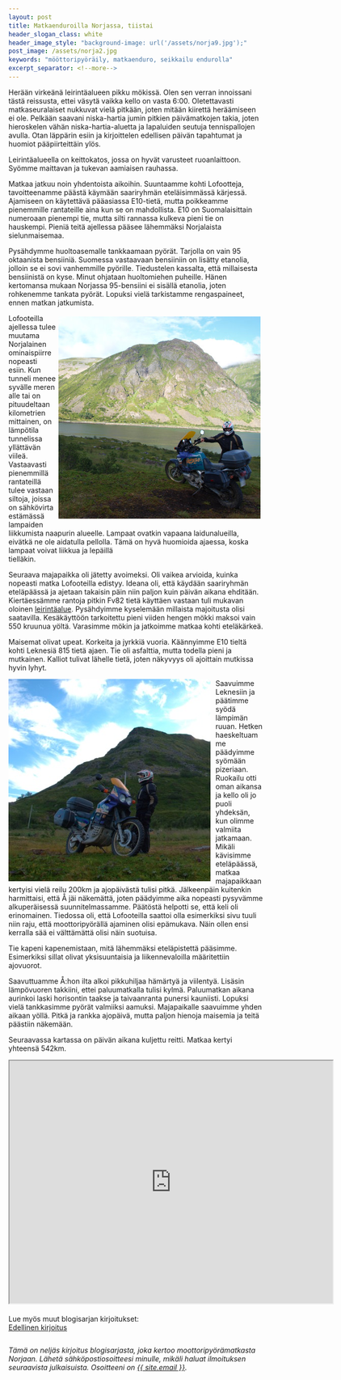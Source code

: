 ```yaml
---
layout: post
title: Matkaenduroilla Norjassa, tiistai
header_slogan_class: white
header_image_style: "background-image: url('/assets/norja9.jpg');"
post_image: /assets/norja2.jpg
keywords: "mööttoripyöräily, matkaenduro, seikkailu endurolla"
excerpt_separator: <!--more-->
---
```



Herään virkeänä leirintäalueen pikku mökissä. Olen sen verran 
innoissani tästä reissusta, ettei väsytä vaikka kello on vasta 6:00. 
Oletettavasti matkaseuralaiset nukkuvat vielä pitkään, joten mitään 
kiirettä heräämiseen ei ole. Pelkään saavani niska-hartia jumin pitkien 
päivämatkojen takia, joten hieroskelen vähän niska-hartia-aluetta ja 
lapaluiden seutuja tennispallojen avulla. Otan läppärin esiin ja 
kirjoittelen edellisen päivän tapahtumat ja huomiot pääpiirteittäin ylös.

<!--more-->

Leirintäalueella on keittokatos, jossa on hyvät varusteet 
ruoanlaittoon. Syömme maittavan ja tukevan aamiaisen rauhassa.

Matkaa jatkuu noin yhdentoista aikoihin. Suuntaamme kohti Lofootteja, 
tavoitteenamme päästä käymään saariryhmän eteläisimmässä kärjessä. 
Ajamiseen on käytettävä pääasiassa E10-tietä, mutta poikkeamme 
pienemmille rantateille aina kun se on mahdollista. E10 on 
Suomalaisittain numeroaan pienempi tie, mutta silti rannassa kulkeva 
pieni tie on hauskempi. Pieniä teitä ajellessa pääsee lähemmäksi 
Norjalaista sielunmaisemaa.

Pysähdymme huoltoasemalle tankkaamaan pyörät. Tarjolla on vain 95 
oktaanista bensiiniä. Suomessa vastaavaan bensiiniin on lisätty 
etanolia, jolloin se ei sovi vanhemmille pyörille. Tiedustelen 
kassalta, että millaisesta bensiinistä on kyse. Minut ohjataan 
huoltomiehen puheille. Hänen kertomansa mukaan Norjassa 95-bensiini ei 
sisällä etanolia, joten rohkenemme tankata pyörät. Lopuksi vielä 
tarkistamme rengaspaineet, ennen matkan jatkumista.

<img src="/assets/norja10.jpg" style="float: right; padding: 5px;" />

Lofooteilla ajellessa tulee muutama Norjalainen ominaispiirre nopeasti
esiin. Kun tunneli menee syvälle meren alle tai on pituudeltaan 
kilometrien mittainen, on lämpötila tunnelissa yllättävän viileä. 
Vastaavasti pienemmillä rantateillä tulee vastaan siltoja, joissa on 
sähkövirta estämässä lampaiden liikkumista naapurin alueelle. Lampaat 
ovatkin vapaana laidunalueilla, eivätkä ne ole aidatulla pellolla. Tämä 
on hyvä huomioida ajaessa, koska lampaat voivat liikkua ja lepäillä  
tielläkin. 


Seuraava majapaikka oli jätetty avoimeksi. Oli vaikea arvioida, kuinka 
nopeasti matka Lofooteilla edistyy. Ideana oli, että käydään 
saariryhmän eteläpäässä ja ajetaan takaisin päin niin paljon kuin 
päivän aikana ehditään. Kiertäessämme rantoja pitkin Fv82 tietä käyttäen 
vastaan tuli mukavan oloinen 
[leirintäalue](https://goo.gl/maps/eNtL2RqY3Y7Hfxv88). Pysähdyimme 
kyselemään millaista majoitusta olisi saatavilla. Kesäkäyttöön 
tarkoitettu pieni viiden hengen mökki maksoi vain 550 kruunua yöltä. 
Varasimme mökin ja jatkoimme matkaa kohti eteläkärkeä.


Maisemat olivat upeat. Korkeita ja jyrkkiä vuoria. Käännyimme E10 
tieltä kohti Leknesiä 815 tietä ajaen. Tie oli asfalttia, mutta todella 
pieni ja mutkainen. Kalliot tulivat lähelle tietä, joten näkyvyys oli 
ajoittain mutkissa hyvin lyhyt. 

<img src="/assets/norja11.jpg" style="float: left; padding-right: 10px;" />

Saavuimme Leknesiin ja päätimme syödä lämpimän ruuan. Hetken 
haeskeltuamme päädyimme syömään pizeriaan. Ruokailu otti oman aikansa 
ja kello oli jo puoli yhdeksän, kun olimme valmiita jatkamaan. Mikäli 
kävisimme eteläpäässä, matkaa majapaikkaan kertyisi vielä reilu 200km 
ja ajopäivästä tulisi pitkä. Jälkeenpäin kuitenkin harmittaisi, että Å 
jäi näkemättä, joten päädyimme aika nopeasti pysyvämme 
alkuperäisessä suunnitelmassamme. Päätöstä helpotti se, että keli oli 
erinomainen. Tiedossa oli, että Lofooteilla saattoi olla esimerkiksi sivu 
tuuli niin raju, että moottoripyörällä ajaminen olisi epämukava. Näin ollen 
ensi kerralla sää ei välttämättä olisi näin suotuisa.

Tie kapeni kapenemistaan, mitä lähemmäksi eteläpistettä pääsimme. 
Esimerkiksi sillat olivat yksisuuntaisia ja liikennevaloilla 
määritettiin ajovuorot. 

Saavuttuamme Å:hon ilta alkoi pikkuhiljaa hämärtyä ja viilentyä. 
Lisäsin lämpövuoren takkiini, ettei paluumatkalla tulisi kylmä. 
Paluumatkan aikana aurinkoi laski horisontin taakse ja taivaanranta 
punersi kauniisti. Lopuksi vielä tankkasimme pyörät valmiiksi aamuksi. 
Majapaikalle saavuimme yhden aikaan yöllä. Pitkä ja rankka ajopäivä, 
mutta paljon hienoja maisemia ja teitä päästiin näkemään.

Seuraavassa kartassa on päivän aikana kuljettu reitti. Matkaa kertyi
yhteensä 542km.
 
<div class="post-video">
  <iframe 
    src="https://www.google.com/maps/d/embed?mid=1E0dNcc38ALEASm6D9vHv_tFvPwJtFRJN"
    width="640" height="480"></iframe>
</div>

<div>&nbsp;</div>

<div>Lue myös muut blogisarjan kirjoitukset:</div>
<a href="/2017/06/06/matkaenduroilla-norjassa-maanantai" 
style="float: left;">Edellinen kirjoitus</a>
<!--
<a href="" style="float: right;">Seuraava kirjoitus</a>
-->
<p>&nbsp;</p>

<div style="clear:both" />
<i>
Tämä on neljäs kirjoitus blogisarjasta, joka kertoo 
moottoripyörämatkasta Norjaan. Lähetä sähköpostiosoitteesi minulle, 
mikäli haluat ilmoituksen seuraavista julkaisuista. Osoitteeni on <a 
href="mailto:{{ site.email }}">{{ site.email }}</a>.
</i>

